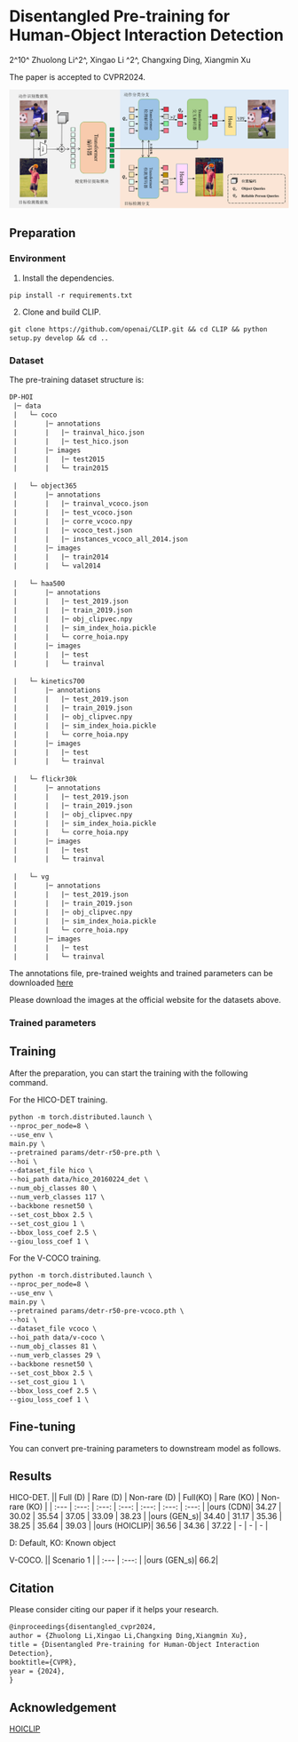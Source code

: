 # Disentangled Pre-training for Human-Object Interaction Detection
2^10^
Zhuolong Li^2^,
Xingao Li ^2^,
Changxing Ding,
Xiangmin Xu

The paper is accepted to CVPR2024.

<div align="center">
  <img src="img/overview_dphoi.png" width="900px" />
</div>

## Preparation

### Environment
1. Install the dependencies.
```
pip install -r requirements.txt
```
2. Clone and build CLIP.
```
git clone https://github.com/openai/CLIP.git && cd CLIP && python setup.py develop && cd ..
```

### Dataset

The pre-training dataset structure is:
```
DP-HOI
 |─ data
 |   └─ coco
 |       |─ annotations
 |       |   |─ trainval_hico.json
 |       |   |─ test_hico.json
 |       |─ images
 |       |   |─ test2015
 |       |   └─ train2015
 
 |   └─ object365
 |       |─ annotations
 |       |   |─ trainval_vcoco.json
 |       |   |─ test_vcoco.json
 |       |   |─ corre_vcoco.npy
 |       |   |─ vcoco_test.json
 |       |   |─ instances_vcoco_all_2014.json
 |       |─ images
 |       |   |─ train2014
 |       |   └─ val2014
 
 |   └─ haa500
 |       |─ annotations
 |       |   |─ test_2019.json
 |       |   |─ train_2019.json
 |       |   |─ obj_clipvec.npy
 |       |   |─ sim_index_hoia.pickle
 |       |   └─ corre_hoia.npy
 |       |─ images
 |       |   |─ test
 |       |   └─ trainval

 |   └─ kinetics700
 |       |─ annotations
 |       |   |─ test_2019.json
 |       |   |─ train_2019.json
 |       |   |─ obj_clipvec.npy
 |       |   |─ sim_index_hoia.pickle
 |       |   └─ corre_hoia.npy
 |       |─ images
 |       |   |─ test
 |       |   └─ trainval

 |   └─ flickr30k
 |       |─ annotations
 |       |   |─ test_2019.json
 |       |   |─ train_2019.json
 |       |   |─ obj_clipvec.npy
 |       |   |─ sim_index_hoia.pickle
 |       |   └─ corre_hoia.npy
 |       |─ images
 |       |   |─ test
 |       |   └─ trainval

 |   └─ vg
 |       |─ annotations
 |       |   |─ test_2019.json
 |       |   |─ train_2019.json
 |       |   |─ obj_clipvec.npy
 |       |   |─ sim_index_hoia.pickle
 |       |   └─ corre_hoia.npy
 |       |─ images
 |       |   |─ test
 |       |   └─ trainval
```

The annotations file,
pre-trained weights and 
trained parameters can be downloaded [here]()

Please download the images at the official website for the datasets above.


### Trained parameters

## Training
After the preparation, you can start the training with the following command.

For the HICO-DET training.
```
python -m torch.distributed.launch \
--nproc_per_node=8 \
--use_env \
main.py \
--pretrained params/detr-r50-pre.pth \
--hoi \
--dataset_file hico \
--hoi_path data/hico_20160224_det \
--num_obj_classes 80 \
--num_verb_classes 117 \
--backbone resnet50 \
--set_cost_bbox 2.5 \
--set_cost_giou 1 \
--bbox_loss_coef 2.5 \
--giou_loss_coef 1 \
```

For the V-COCO training.
```
python -m torch.distributed.launch \
--nproc_per_node=8 \
--use_env \
main.py \
--pretrained params/detr-r50-pre-vcoco.pth \
--hoi \
--dataset_file vcoco \
--hoi_path data/v-coco \
--num_obj_classes 81 \
--num_verb_classes 29 \
--backbone resnet50 \
--set_cost_bbox 2.5 \
--set_cost_giou 1 \
--bbox_loss_coef 2.5 \
--giou_loss_coef 1 \
```

## Fine-tuning
You can convert pre-training parameters to downstream model as follows.



## Results
HICO-DET.
|| Full (D) | Rare (D) | Non-rare (D) | Full(KO) | Rare (KO) | Non-rare (KO) |
| :--- | :---: | :---: | :---: | :---: | :---: | :---: |
|ours (CDN)| 34.27 | 30.02 | 35.54 | 37.05 | 33.09 | 38.23 |
|ours (GEN_s)| 34.40 | 31.17 | 35.36 | 38.25 | 35.64 | 39.03 |
|ours (HOICLIP)| 36.56 | 34.36 | 37.22 | - | - | - |

D: Default, KO: Known object

V-COCO.
|| Scenario 1 | 
| :--- | :---: |
|ours (GEN_s)| 66.2|

## Citation
Please consider citing our paper if it helps your research.
```
@inproceedings{disentangled_cvpr2024,
author = {Zhuolong Li,Xingao Li,Changxing Ding,Xiangmin Xu},
title = {Disentangled Pre-training for Human-Object Interaction Detection},
booktitle={CVPR},
year = {2024},
}
```

## Acknowledgement
[HOICLIP](https://github.com/Artanic30/HOICLIP)
